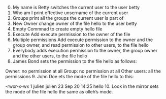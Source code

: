 0. My name is Betty
switches the current user to the user betty
1. Who am I
print effective unsername of the current user
2. Groups
print all the groups the current user is part of
3. New Owner 
change owner of the file hello to the user betty
4. Empty
Commnad to create empty hello file
5. Execute
Add execute permission to the owner of the file
6. Multiple permissions
Add  execute permission to the owner and the group owner, and read permission to other users, to the file hello
7. Everybody
adds execution permission to the owner, the group owner and the other users, to the file hello
8. James Bond
sets the permission to the file hello as follows:

Owner: no permission at all
Group: no permission at all
Other users: all the permissions
9. John Doe
ets the mode of the file hello to this:

-rwxr-x-wx 1 julien julien 23 Sep 20 14:25 hello
10. Look in the mirror
sets the mode of the file hello the same as olleh’s mode. 
